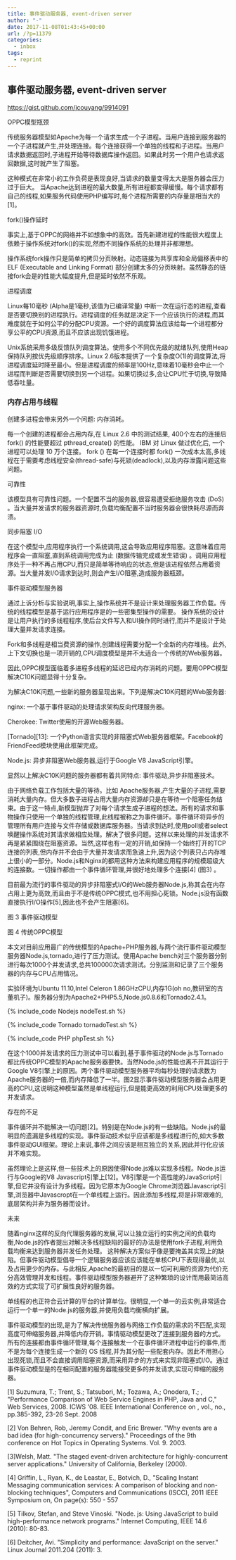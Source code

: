 ```yaml
---
title: 事件驱动服务器, event-driven server
author: "-"
date: 2017-11-08T01:43:45+00:00
url: /?p=11379
categories:
  - inbox
tags:
  - reprint
---
```

## 事件驱动服务器, event-driven server
https://gist.github.com/jcouyang/9914091

OPPC模型瓶颈

传统服务器模型如Apache为每一个请求生成一个子进程。当用户连接到服务器的一个子进程就产生,并处理连接。每个连接获得一个单独的线程和子进程。当用户请求数据返回时,子进程开始等待数据库操作返回。如果此时另一个用户也请求返回数据,这时就产生了阻塞。

这种模式在非常小的工作负荷是表现良好,当请求的数量变得太大是服务器会压力过于巨大。 当Apache达到进程的最大数量,所有进程都变得缓慢。每个请求都有自己的线程,如果服务代码使用PHP编写时,每个进程所需要的内存量是相当大的[1]。

fork()操作延时

事实上,基于OPPC的网络并不如想象中的高效。首先新建进程的性能很大程度上依赖于操作系统对fork()的实现,然而不同操作系统的处理并非都理想。

操作系统fork操作只是简单的拷贝分页映射。动态链接为共享库和全局偏移表中的ELF (Executable and Linking Format) 部分创建太多的分页映射。虽然静态的链接fork会是的性能大幅度提升,但是延时依然不乐观。
 
进程调度

Linux每10毫秒 (Alpha是1毫秒,该值为已编译常量) 中断一次在运行态的进程,查看是否要切换别的进程执行。进程调度的任务就是决定下一个应该执行的进程,而其难度就在于如何公平的分配CPU资源。一个好的调度算法应该给每一个进程都分享公平的CPU资源,而且不应该出现饥饿进程。

Unix系统采用多级反馈队列调度算法。使用多个不同优先级的就绪队列,使用Heap保持队列按优先级顺序排序。Linux 2.6版本提供了一个复杂度O(1)的调度算法,将进程调度延时降至最小。但是进程调度的频率是100Hz,意味着10毫秒会中止一个进程而判断是否需要切换到另一个进程。如果切换过多,会让CPU忙于切换,导致降低吞吐量。

### 内存占用与线程

创建多进程会带来另外一个问题: 内存消耗。

每一个创建的进程都会占用内存,在 Linux 2.6 中的测试结果, 400个左右的连接后 fork() 的性能要超过 pthread_create() 的性能。 IBM 对 Linux 做过优化后, 一个进程可以处理 10 万个连接。 fork () 在每一个连接时都 fork() 一次成本太高,多线程在于需要考虑线程安全(thread-safe)与死锁(deadlock),以及内存泄露问题这些问题。 

可靠性

该模型具有可靠性问题。一个配置不当的服务器,很容易遭受拒绝服务攻击 (DoS) 。当大量并发请求的服务器资源时,负载均衡配置不当时服务器会很快耗尽源而奔溃。

同步阻塞 I/O

在这个模型中,应用程序执行一个系统调用,这会导致应用程序阻塞。这意味着应用程序会一直阻塞,直到系统调用完成为止 (数据传输完成或发生错误) 。调用应用程序处于一种不再占用CPU,而只是简单等待响应的状态,但是该进程依然占用着资源。当大量并发I/O请求到达时,则会产生I/O阻塞,造成服务器瓶颈。

事件驱动模型服务器

通过上诉分析与实验说明,事实上,操作系统并不是设计来处理服务器工作负载。传统的线程模型是基于运行应用程序是的一些密集型操作的需要。 操作系统的设计是让用户执行的多线程程序,使后台文件写入和UI操作同时进行,而并不是设计于处理大量并发请求连接。

Fork和多线程是相当费资源的操作,创建线程需要分配一个全新的内存堆栈。此外,上下文切换也是一项开销的,CPU调度模型是并不太适合一个传统的Web服务器。

因此,OPPC模型面临着多进程多线程的延迟已经内存消耗的问题。要用OPPC模型解决C10K问题显得十分复杂。

为解决C10K问题,一些新的服务器呈现出来。下列是解决C10K问题的Web服务器: 

nginx: 一个基于事件驱动的处理请求架构反向代理服务器。
  
Cherokee: Twitter使用的开源Web服务器。
  
[Tornado][13]: 一个Python语言实现的非阻塞式Web服务器框架。Facebook的FriendFeed模块使用此框架完成。
  
Node.js: 异步非阻塞Web服务器,运行于Google V8 JavaScript引擎。
  
显然以上解决C10K问题的服务器都有着共同特点: 事件驱动,异步非阻塞技术。

由于网络负载工作包括大量的等待。比如 Apache服务器,产生大量的子进程,需要消耗大量内存。但大多数子进程占用大量内存资源却只是在等待一个阻塞任务结束。由于这一特点,新模型抛弃了对每个请求生成子进程的想法。所有的请求和事物操作只使用一个单独的线程管理,此线程被称之为事件循环。事件循环将异步的管理所有用户连接与文件存储或数据库服务器。当请求到达时,使用poll或者select唤醒操作系统对其请求做相应处理。解决了很多问题。这样以来处理的并发请求不再是紧紧围绕在阻塞资源。当然,这样也有一定的开销,如保持一个始终打开的TCP连接的列表,但内存并不会由于大量并发请求而急速上升,因为这个列表只占内存堆上很小的一部分。Node.js和Nginx的都用这种方法来构建应用程序的规模超级大的连接数。一切操作都由一个事件循环管理,并很好地处理多个连接[4] (图3) 。

目前最为流行的事件驱动的异步非阻塞式I/O的Web服务器Node.js,称其会在内存占用上更为高效,而且由于不是传统OPPC模式,也不用担心死锁。Node.js没有函数直接执行I/O操作[5],因此也不会产生阻塞[6]。

图 3 事件驱动模型

图 4 传统OPPC模型

本文对目前应用最广的传统模型的Apache+PHP服务器,与两个流行事件驱动模型服务器Node.js,tornado,进行了压力测试。使用Apache bench对三个服务器分别进行每次1000个并发请求,总共100000次请求测试。分别监测和记录了三个服务器的内存与CPU占用情况。

实验环境为Ubuntu 11.10,Intel Celeron 1.86GHzCPU,内存1G(oh no,教研室的古董机子)。服务器分别为Apache2+PHP5.5,Node.js0.8.6和Tornado2.4.1。

{% include_code Nodejs nodeTest.sh %}

{% include_code Tornado tornadoTest.sh %}

{% include_code PHP phpTest.sh %}
 
在这个1000并发请求的压力测试中可以看到,基于事件驱动的Node.js与Tornado都比传统OPPC模型的Apache服务器要快。当然Node.js的性能也离不开其运行于Google V8引擎上的原因。两个事件驱动模型服务器平均每秒处理的请求数为Apache服务器的一倍,而内存降低了一半。图2显示事件驱动模型服务器会占用更高的CPU,这说明这种模型虽然是单线程运行,但是能更高效的利用CPU处理更多的并发请求。

存在的不足

事件循环并不能解决一切问题[2]。特别是在Node.js的有一些缺陷。Node.js的最明显的遗漏是多线程的实现。事件驱动技术似乎应该都是多线程进行的,如大多数事件驱动GUI框架。理论上来说,事件之间应该是相互独立的关系,因此并行化应该并不难实现。

虽然理论上是这样,但一些技术上的原因使得Node.js难以实现多线程。Node.js运行与Google的V8 Javascript引擎上[12]。V8引擎是一个高性能的JavaScript引擎,但它并没有设计为多线程。因为它原本为Google Chrome浏览器Javascript引擎,浏览器中Javascropt在一个单线程上运行。因此添加多线程,将是非常艰难的,底层架构并非为服务器而设计。

未来

随着nginx这样的反向代理服务器的发展,可以让独立运行的实例之间的负载均衡,Node.js的作者提出对解决多线程缺陷的最好的办法是使用fork子进程,利用负载均衡来达到服务器并发任务处理。 这种解决方案似乎像是要掩盖其实现上的缺陷。但事件驱动模型倡导一个逻辑服务器应该应该能在单核CPU下表现得最优,以及占用更少的内存。与此相反,Apache的最初目的是以一切可利用的资源为代价充分高效管理并发和线程。事件驱动模型服务器避开了这种繁琐的设计而用最简洁高效的方式实现了可扩展性良好的服务器。

单线程的也正符合云计算的平台的计算单位。很明显,一个单一的云实例,非常适合运行一个单一的Node.js的服务器,并使用负载均衡横向扩展。

事件驱动模型的出现,是为了解决传统服务器与网络工作负载的需求的不匹配,实现高度可伸缩服务器,并降低内存开销。事情驱动模型更改了连接到服务器的方式。所有的连接都由事件循环管理,每个连接触发一个在事件循环进程中运行的事件,而不是为每个连接生成一个新的 OS 线程,并为其分配一些配套内存。因此不用担心出现死锁,而且不会直接调用阻塞资源,而采用异步的方式来实现非阻塞式I/O。通过事件驱动模型是的在相同配置的服务器能接受更多的并发请求,实现可伸缩的服务器。

[1] Suzumura, T.; Trent, S.; Tatsubori, M.; Tozawa, A.; Onodera, T.; , "Performance Comparison of Web Service Engines in PHP, Java and C," Web Services, 2008. ICWS '08. IEEE International Conference on , vol., no., pp.385-392, 23-26 Sept. 2008

[2] Von Behren, Rob, Jeremy Condit, and Eric Brewer. "Why events are a bad idea (for high-concurrency servers)." Proceedings of the 9th conference on Hot Topics in Operating Systems. Vol. 9. 2003.

[3]Welsh, Matt. "The staged event-driven architecture for highly-concurrent server applications." University of California, Berkeley (2000).

[4] Griffin, L., Ryan, K., de Leastar, E., Botvich, D., "Scaling Instant Messaging communication services: A comparison of blocking and non-blocking techniques", Computers and Communications (ISCC), 2011 IEEE Symposium on, On page(s): 550 - 557

[5] Tilkov, Stefan, and Steve Vinoski. "Node. js: Using JavaScript to build high-performance network programs." Internet Computing, IEEE 14.6 (2010): 80-83.

[6] Deitcher, Avi. "Simplicity and performance: JavaScript on the server." Linux Journal 2011.204 (2011): 3.